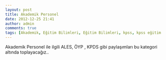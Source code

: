 ```yaml
---
layout: post
title: Akademik Personel
date: 2012-12-25 21:41
author: admin
comments: true
tags: [Akademik, Eğitim Bilimleri, Eğitim Bilimleri, kpss, kpss eğitim bilimleri]
---
```

Akademik Personel ile ilgili ALES, ÖYP , KPDS gibi paylaşımları bu kategori altında toplayacağız..
